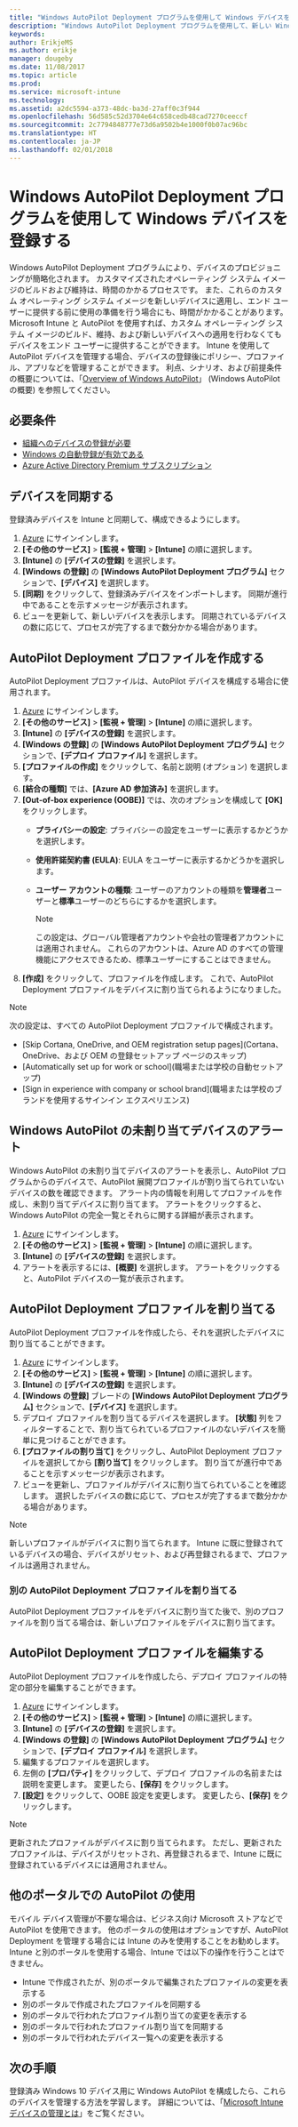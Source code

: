 ```yaml
---
title: "Windows AutoPilot Deployment プログラムを使用して Windows デバイスを登録する"
description: "Windows AutoPilot Deployment プログラムを使用して、新しい Windows 10 デバイスを登録する方法について説明します。"
keywords: 
author: ErikjeMS
ms.author: erikje
manager: dougeby
ms.date: 11/08/2017
ms.topic: article
ms.prod: 
ms.service: microsoft-intune
ms.technology: 
ms.assetid: a2dc5594-a373-48dc-ba3d-27aff0c3f944
ms.openlocfilehash: 56d585c52d3704e64c658cedb48cad7270ceeccf
ms.sourcegitcommit: 2c7794848777e73d6a9502b4e1000f0b07ac96bc
ms.translationtype: HT
ms.contentlocale: ja-JP
ms.lasthandoff: 02/01/2018
---
```

# <a name="enroll-windows-devices-using-windows-autopilot-deployment-program"></a>Windows AutoPilot Deployment プログラムを使用して Windows デバイスを登録する
Windows AutoPilot Deployment プログラムにより、デバイスのプロビジョニングが簡略化されます。 カスタマイズされたオペレーティング システム イメージのビルドおよび維持は、時間のかかるプロセスです。 また、これらのカスタム オペレーティング システム イメージを新しいデバイスに適用し、エンド ユーザーに提供する前に使用の準備を行う場合にも、時間がかかることがあります。 Microsoft Intune と AutoPilot を使用すれば、カスタム オペレーティング システム イメージのビルド、維持、および新しいデバイスへの適用を行わなくてもデバイスをエンド ユーザーに提供することができます。 Intune を使用して AutoPilot デバイスを管理する場合、デバイスの登録後にポリシー、プロファイル、アプリなどを管理することができます。 利点、シナリオ、および前提条件の概要については、「[Overview of Windows AutoPilot](https://docs.microsoft.com/windows/deployment/windows-10-auto-pilot)」 (Windows AutoPilot の概要) を参照してください。

## <a name="prerequisites"></a>必要条件
- [組織へのデバイスの登録が必要](https://docs.microsoft.com/windows/deployment/windows-autopilot/windows-10-autopilot#device-registration-and-oobe-customization)
- [Windows の自動登録が有効である](https://docs.microsoft.com/intune-classic/deploy-use/set-up-windows-device-management-with-microsoft-intune#enable-windows-10-automatic-enrollment)
- [Azure Active Directory Premium サブスクリプション](https://docs.microsoft.com/azure/active-directory/active-directory-get-started-premium) <!--&#40;[trial subscription](http://go.microsoft.com/fwlink/?LinkID=816845)&#41;-->

## <a name="synchronize-devices"></a>デバイスを同期する
登録済みデバイスを Intune と同期して、構成できるようにします。

1. [Azure](https://portal.azure.com/) にサインインします。
2. **[その他のサービス]** > **[監視 + 管理]** > **[Intune]** の順に選択します。
3. **[Intune]** の **[デバイスの登録]** を選択します。
4. **[Windows の登録]** の **[Windows AutoPilot Deployment プログラム]** セクションで、**[デバイス]** を選択します。
5. **[同期]** をクリックして、登録済みデバイスをインポートします。 同期が進行中であることを示すメッセージが表示されます。
6. ビューを更新して、新しいデバイスを表示します。 同期されているデバイスの数に応じて、プロセスが完了するまで数分かかる場合があります。  

## <a name="create-an-autopilot-deployment-profile"></a>AutoPilot Deployment プロファイルを作成する
AutoPilot Deployment プロファイルは、AutoPilot デバイスを構成する場合に使用されます。
1. [Azure](https://portal.azure.com/) にサインインします。 
2. **[その他のサービス]** > **[監視 + 管理]** > **[Intune]** の順に選択します。
3. **[Intune]** の **[デバイスの登録]** を選択します。
4. **[Windows の登録]** の **[Windows AutoPilot Deployment プログラム]** セクションで、**[デプロイ プロファイル]** を選択します。
5. **[プロファイルの作成]** をクリックして、名前と説明 (オプション) を選択します。 
6. **[結合の種類]** では、**[Azure AD 参加済み]** を選択します。
7. **[Out-of-box experience (OOBE)]** では、次のオプションを構成して **[OK]** をクリックします。 
   - **プライバシーの設定**: プライバシーの設定をユーザーに表示するかどうかを選択します。 
   - **使用許諾契約書 (EULA)**: EULA をユーザーに表示するかどうかを選択します。
   - **ユーザー アカウントの種類**: ユーザーのアカウントの種類を**管理者**ユーザーと**標準**ユーザーのどちらにするかを選択します。

     > [!Note]    
     > この設定は、グローバル管理者アカウントや会社の管理者アカウントには適用されません。 これらのアカウントは、Azure AD のすべての管理機能にアクセスできるため、標準ユーザーにすることはできません。
8. **[作成]** をクリックして、プロファイルを作成します。 これで、AutoPilot Deployment プロファイルをデバイスに割り当てられるようになりました。
     
> [!Note]    
> 次の設定は、すべての AutoPilot Deployment プロファイルで構成されます。
> - [Skip Cortana, OneDrive, and OEM registration setup pages]\(Cortana、OneDrive、および OEM の登録セットアップ ページのスキップ\)
> - [Automatically set up for work or school]\(職場または学校の自動セットアップ\)
> - [Sign in experience with company or school brand]\(職場または学校のブランドを使用するサインイン エクスペリエンス\)    

## <a name="alerts-for-windows-autopilot-unassigned-devices-----163236---"></a>Windows AutoPilot の未割り当てデバイスのアラート <!-- 163236 -->
Windows AutoPilot の未割り当てデバイスのアラートを表示し、AutoPilot プログラムからのデバイスで、AutoPilot 展開プロファイルが割り当てられていないデバイスの数を確認できます。 アラート内の情報を利用してプロファイルを作成し、未割り当てデバイスに割り当てます。 アラートをクリックすると、Windows AutoPilot の完全一覧とそれらに関する詳細が表示されます。 
1. [Azure](https://portal.azure.com/) にサインインします。 
2. **[その他のサービス]** > **[監視 + 管理]** > **[Intune]** の順に選択します。
3. **[Intune]** の **[デバイスの登録]** を選択します。
4. アラートを表示するには、**[概要]** を選択します。 アラートをクリックすると、AutoPilot デバイスの一覧が表示されます。  

## <a name="assign-an-autopilot-deployment-profile"></a>AutoPilot Deployment プロファイルを割り当てる
AutoPilot Deployment プロファイルを作成したら、それを選択したデバイスに割り当てることができます。

1. [Azure](https://portal.azure.com/) にサインインします。 
2. **[その他のサービス]** > **[監視 + 管理]** > **[Intune]** の順に選択します。
3. **[Intune]** の **[デバイスの登録]** を選択します。
4. **[Windows の登録]** ブレードの **[Windows AutoPilot Deployment プログラム]** セクションで、**[デバイス]** を選択します。
5. デプロイ プロファイルを割り当てるデバイスを選択します。 **[状態]** 列をフィルターすることで、割り当てられているプロファイルのないデバイスを簡単に見つけることができます。 
6. **[プロファイルの割り当て]** をクリックし、AutoPilot Deployment プロファイルを選択してから **[割り当て]** をクリックします。 割り当てが進行中であることを示すメッセージが表示されます。
7. ビューを更新し、プロファイルがデバイスに割り当てられていることを確認します。 選択したデバイスの数に応じて、プロセスが完了するまで数分かかる場合があります。 

> [!Note]
> 新しいプロファイルがデバイスに割り当てられます。 Intune に既に登録されているデバイスの場合、デバイスがリセット、および再登録されるまで、プロファイルは適用されません。

### <a name="assign-a-different-autopilot-deployment-profile"></a>別の AutoPilot Deployment プロファイルを割り当てる
AutoPilot Deployment プロファイルをデバイスに割り当てた後で、別のプロファイルを割り当てる場合は、新しいプロファイルをデバイスに割り当てます。  

## <a name="edit-an-autopilot-deployment-profile"></a>AutoPilot Deployment プロファイルを編集する 
AutoPilot Deployment プロファイルを作成したら、デプロイ プロファイルの特定の部分を編集することができます。   
1. [Azure](https://portal.azure.com/) にサインインします。 
2. **[その他のサービス]** > **[監視 + 管理]** > **[Intune]** の順に選択します。
3. **[Intune]** の **[デバイスの登録]** を選択します。
4. **[Windows の登録]** の **[Windows AutoPilot Deployment プログラム]** セクションで、**[デプロイ プロファイル]** を選択します。 
5. 編集するプロファイルを選択します。 
6. 左側の **[プロパティ]** をクリックして、デプロイ プロファイルの名前または説明を変更します。 変更したら、**[保存]** をクリックします。 
7. **[設定]** をクリックして、OOBE 設定を変更します。 変更したら、**[保存]** をクリックします。 

> [!NOTE]
> 更新されたプロファイルがデバイスに割り当てられます。 ただし、更新されたプロファイルは、デバイスがリセットされ、再登録されるまで、Intune に既に登録されているデバイスには適用されません。 

## <a name="using-autopilot-in-other-portals"></a>他のポータルでの AutoPilot の使用
モバイル デバイス管理が不要な場合は、ビジネス向け Microsoft ストアなどで AutoPilot を使用できます。 他のポータルの使用はオプションですが、AutoPilot Deployment を管理する場合には Intune のみを使用することをお勧めします。 Intune と別のポータルを使用する場合、Intune では以下の操作を行うことはできません。
- Intune で作成されたが、別のポータルで編集されたプロファイルの変更を表示する
- 別のポータルで作成されたプロファイルを同期する
- 別のポータルで行われたプロファイル割り当ての変更を表示する
- 別のポータルで行われたプロファイル割り当てを同期する
- 別のポータルで行われたデバイス一覧への変更を表示する

## <a name="next-steps"></a>次の手順
登録済み Windows 10 デバイス用に Windows AutoPilot を構成したら、これらのデバイスを管理する方法を学習します。 詳細については、「[Microsoft Intune デバイスの管理とは](https://docs.microsoft.com/intune/device-management)」をご覧ください。